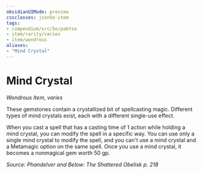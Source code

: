 ```yaml
---
obsidianUIMode: preview
cssclasses: json5e-item
tags:
- compendium/src/5e/pabtso
- item/rarity/varies
- item/wondrous
aliases: 
- "Mind Crystal"
---
```

# Mind Crystal
*Wondrous Item, varies*  


These gemstones contain a crystallized bit of spellcasting magic. Different types of mind crystals exist, each with a different single-use effect.

When you cast a spell that has a casting time of 1 action while holding a mind crystal, you can modify the spell in a specific way. You can use only a single mind crystal to modify the spell, and you can't use a mind crystal and a Metamagic option on the same spell. Once you use a mind crystal, it becomes a nonmagical gem worth 50 gp.

*Source: Phandelver and Below: The Shattered Obelisk p. 218*